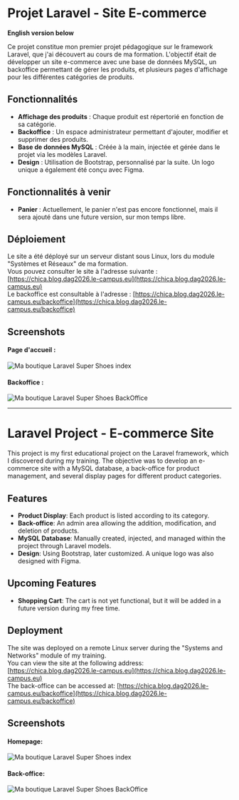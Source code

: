 # Projet Laravel - Site E-commerce  

**English version below**

Ce projet constitue mon premier projet pédagogique sur le framework Laravel, que j'ai découvert au cours de ma formation. L'objectif était de développer un site e-commerce avec une base de données MySQL, un backoffice permettant de gérer les produits, et plusieurs pages d'affichage pour les différentes catégories de produits.

## Fonctionnalités

- **Affichage des produits** : Chaque produit est répertorié en fonction de sa catégorie.
- **Backoffice** : Un espace administrateur permettant d'ajouter, modifier et supprimer des produits.
- **Base de données MySQL** : Créée à la main, injectée et gérée dans le projet via les modèles Laravel.
- **Design** : Utilisation de Bootstrap, personnalisé par la suite. Un logo unique a également été conçu avec Figma.

## Fonctionnalités à venir

- **Panier** : Actuellement, le panier n'est pas encore fonctionnel, mais il sera ajouté dans une future version, sur mon temps libre.

## Déploiement

Le site a été déployé sur un serveur distant sous Linux, lors du module "Systèmes et Réseaux" de ma formation.  
Vous pouvez consulter le site à l'adresse suivante : [https://chica.blog.dag2026.le-campus.eu](https://chica.blog.dag2026.le-campus.eu)  
Le backoffice est consultable à l'adresse : [https://chica.blog.dag2026.le-campus.eu/backoffice](https://chica.blog.dag2026.le-campus.eu/backoffice)

## Screenshots

#### Page d'accueil :

![Ma boutique Laravel Super Shoes index](https://github.com/user-attachments/assets/5065001e-693e-4749-906e-59f63cb6bbbe)

#### Backoffice :

![Ma boutique Laravel Super Shoes BackOffice](https://github.com/user-attachments/assets/0754acda-b730-4b41-a621-ee4e85d96329)

---

# Laravel Project - E-commerce Site

This project is my first educational project on the Laravel framework, which I discovered during my training. The objective was to develop an e-commerce site with a MySQL database, a back-office for product management, and several display pages for different product categories.

## Features

- **Product Display**: Each product is listed according to its category.
- **Back-office**: An admin area allowing the addition, modification, and deletion of products.
- **MySQL Database**: Manually created, injected, and managed within the project through Laravel models.
- **Design**: Using Bootstrap, later customized. A unique logo was also designed with Figma.

## Upcoming Features

- **Shopping Cart**: The cart is not yet functional, but it will be added in a future version during my free time.

## Deployment

The site was deployed on a remote Linux server during the "Systems and Networks" module of my training.  
You can view the site at the following address: [https://chica.blog.dag2026.le-campus.eu](https://chica.blog.dag2026.le-campus.eu)  
The back-office can be accessed at: [https://chica.blog.dag2026.le-campus.eu/backoffice](https://chica.blog.dag2026.le-campus.eu/backoffice)

## Screenshots

#### Homepage:

![Ma boutique Laravel Super Shoes index](https://github.com/user-attachments/assets/5065001e-693e-4749-906e-59f63cb6bbbe)

#### Back-office:

![Ma boutique Laravel Super Shoes BackOffice](https://github.com/user-attachments/assets/0754acda-b730-4b41-a621-ee4e85d96329)
